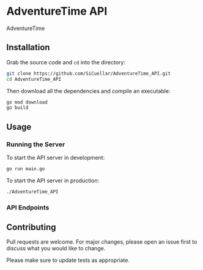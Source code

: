 # AdventureTime API

AdventureTime

## Installation

Grab the source code and `cd` into the directory:

```bash
git clone https://github.com/SiCuellar/AdventureTime_API.git
cd AdventureTime_API
```

Then download all the dependencies and compile an executable:

```bash
go mod download
go build
```

## Usage


### Running the Server
To start the API server in development:
```bash
go run main.go
```

To start the API server in production:
```bash
./AdventureTime_API
```

### API Endpoints



## Contributing
Pull requests are welcome. For major changes, please open an issue first to discuss what you would like to change.

Please make sure to update tests as appropriate.

